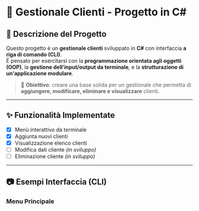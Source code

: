 # 🧾 Gestionale Clienti - Progetto in C#

## 📌 Descrizione del Progetto

Questo progetto è un **gestionale clienti** sviluppato in **C#** con interfaccia **a riga di comando (CLI)**.  
È pensato per esercitarsi con la **programmazione orientata agli oggetti (OOP)**, la **gestione dell’input/output da terminale**, e la **strutturazione di un'applicazione modulare**.

> 🎯 **Obiettivo**: creare una base solida per un gestionale che permetta di **aggiungere, modificare, eliminare e visualizzare** clienti.

---

## ✨ Funzionalità Implementate

- [x] Menù interattivo da terminale
- [x] Aggiunta nuovi clienti
- [x] Visualizzazione elenco clienti
- [ ] Modifica dati cliente *(in sviluppo)*
- [ ] Eliminazione cliente *(in sviluppo)*

---

## 📷 Esempi Interfaccia (CLI)

### Menu Principale

